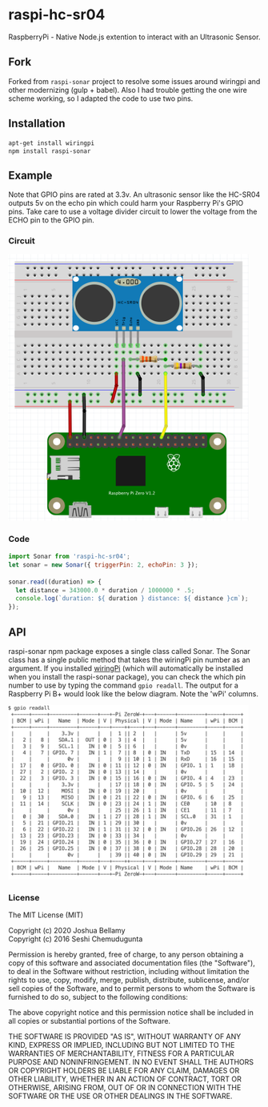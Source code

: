 # raspi-hc-sr04

RaspberryPi - Native Node.js extention to interact with an Ultrasonic Sensor.

## Fork

Forked from `raspi-sonar` project to resolve some issues around wiringpi and other modernizing (gulp + babel).  Also I had trouble getting the one wire scheme working, so I adapted the code to use two pins.

## Installation

```
apt-get install wiringpi
npm install raspi-sonar
```

## Example

Note that GPIO pins are rated at 3.3v. An ultrasonic sensor like the HC-SR04 outputs 5v on the echo pin which could harm your Raspberry Pi's GPIO pins. Take care to use a voltage divider circuit to lower the voltage from the ECHO pin to the GPIO pin.

### Circuit

<img src="https://github.com/smysnk/raspi-hc-sr04/blob/master/docs/sonar-circuit.png" width="480" />

### Code

```javascript
import Sonar from 'raspi-hc-sr04';
let sonar = new Sonar({ triggerPin: 2, echoPin: 3 });

sonar.read((duration) => {
  let distance = 343000.0 * duration / 1000000 * .5;
  console.log(`duration: ${ duration } distance: ${ distance }cm`);
});
```

## API

raspi-sonar npm package exposes a single class called Sonar. The Sonar class has a single public method that takes the wiringPi pin number as an argument. If you installed [wiringPi](http://wiringpi.com) (which will automatically be installed when you install the raspi-sonar package), you can check the which pin number to use by typing the command `gpio readall`. The output for a Raspberry Pi B+ would look like the below diagram. Note the 'wPi' columns.

<img src="https://github.com/smysnk/raspi-hc-sr04/blob/master/docs/gpio-readall.png" width="480" />

### License

The MIT License (MIT)

Copyright (c) 2020 Joshua Bellamy  
Copyright (c) 2016 Seshi Chemudugunta

Permission is hereby granted, free of charge, to any person obtaining a copy of this software and associated documentation files (the "Software"), to deal in the Software without restriction, including without limitation the rights to use, copy, modify, merge, publish, distribute, sublicense, and/or sell copies of the Software, and to permit persons to whom the Software is furnished to do so, subject to the following conditions:

The above copyright notice and this permission notice shall be included in all copies or substantial portions of the Software.

THE SOFTWARE IS PROVIDED "AS IS", WITHOUT WARRANTY OF ANY KIND, EXPRESS OR IMPLIED, INCLUDING BUT NOT LIMITED TO THE WARRANTIES OF MERCHANTABILITY, FITNESS FOR A PARTICULAR PURPOSE AND NONINFRINGEMENT. IN NO EVENT SHALL THE AUTHORS OR COPYRIGHT HOLDERS BE LIABLE FOR ANY CLAIM, DAMAGES OR OTHER LIABILITY, WHETHER IN AN ACTION OF CONTRACT, TORT OR OTHERWISE, ARISING FROM, OUT OF OR IN CONNECTION WITH THE SOFTWARE OR THE USE OR OTHER DEALINGS IN THE SOFTWARE.
